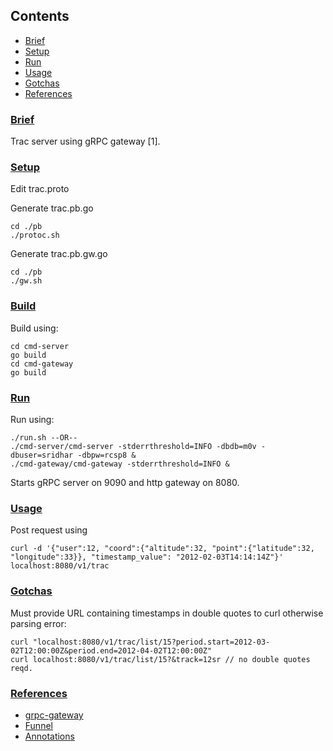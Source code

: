 ## Contents
- [Brief](#brief)
- [Setup](#setup)
- [Run](#run)
- [Usage](#usage)
- [Gotchas](#gotchas)
- [References](#references)

### [Brief](#brief)
Trac server using gRPC gateway [1]. 

### [Setup](#setup)

Edit trac.proto

Generate trac.pb.go
```
cd ./pb
./protoc.sh
```

Generate trac.pb.gw.go
```
cd ./pb
./gw.sh 

```

### [Build](#build)

Build using:
```
cd cmd-server
go build
cd cmd-gateway
go build
```

### [Run](#run)
Run using:
```
./run.sh --OR--
./cmd-server/cmd-server -stderrthreshold=INFO -dbdb=m0v -dbuser=sridhar -dbpw=rcsp8 &
./cmd-gateway/cmd-gateway -stderrthreshold=INFO &
```
Starts gRPC server on 9090 and http gateway on 8080. 

### [Usage](#usage)

Post request using 
```
curl -d '{"user":12, "coord":{"altitude":32, "point":{"latitude":32, "longitude":33}}, "timestamp_value": "2012-02-03T14:14:14Z"}' localhost:8080/v1/trac
```

### [Gotchas](#gotchas)

Must provide URL containing timestamps in double quotes to curl otherwise parsing error:
```
curl "localhost:8080/v1/trac/list/15?period.start=2012-03-02T12:00:00Z&period.end=2012-04-02T12:00:00Z"
curl localhost:8080/v1/trac/list/15?&track=12sr // no double quotes reqd.
```

### [References](#references)
+ [grpc-gateway](https://github.com/grpc-ecosystem/grpc-gateway)
+ [Funnel](https://github.com/agnivade/funnel)
+ [Annotations](https://github.com/google/go-genproto/blob/master/googleapis/api/annotations/http.pb.go)

